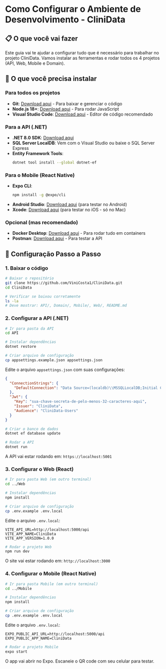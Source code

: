 # Como Configurar o Ambiente de Desenvolvimento - CliniData

## 📋 O que você vai fazer

Este guia vai te ajudar a configurar tudo que é necessário para trabalhar no projeto CliniData. Vamos instalar as ferramentas e rodar todos os 4 projetos (API, Web, Mobile e Domain).

## 🔧 O que você precisa instalar

### Para todos os projetos
- **Git**: [Download aqui](https://git-scm.com/downloads) - Para baixar e gerenciar o código
- **Node.js 18+**: [Download aqui](https://nodejs.org/) - Para rodar JavaScript
- **Visual Studio Code**: [Download aqui](https://code.visualstudio.com/) - Editor de código recomendado

### Para a API (.NET)
- **.NET 8.0 SDK**: [Download aqui](https://dotnet.microsoft.com/download/dotnet/8.0)
- **SQL Server LocalDB**: Vem com o Visual Studio ou baixe o SQL Server Express
- **Entity Framework Tools**:
  ```bash
  dotnet tool install --global dotnet-ef
  ```

### Para o Mobile (React Native)
- **Expo CLI**:
  ```bash
  npm install -g @expo/cli
  ```
- **Android Studio**: [Download aqui](https://developer.android.com/studio) (para testar no Android)
- **Xcode**: [Download aqui](https://developer.apple.com/xcode/) (para testar no iOS - só no Mac)

### Opcional (mas recomendado)
- **Docker Desktop**: [Download aqui](https://www.docker.com/products/docker-desktop) - Para rodar tudo em containers
- **Postman**: [Download aqui](https://www.postman.com/downloads/) - Para testar a API

## 🚀 Configuração Passo a Passo

### 1. Baixar o código
```bash
# Baixar o repositório
git clone https://github.com/ViniCosta1/CliniData.git
cd CliniData

# Verificar se baixou corretamente
ls -la
# Deve mostrar: API/, Domain/, Mobile/, Web/, README.md
```

### 2. Configurar a API (.NET)

```bash
# Ir para pasta da API
cd API

# Instalar dependências
dotnet restore

# Criar arquivo de configuração
cp appsettings.example.json appsettings.json
```

Edite o arquivo `appsettings.json` com suas configurações:
```json
{
  "ConnectionStrings": {
    "DefaultConnection": "Data Source=(localdb)\\MSSQLLocalDB;Initial Catalog=CliniDataDB;Integrated Security=True"
  },
  "Jwt": {
    "Key": "sua-chave-secreta-de-pelo-menos-32-caracteres-aqui",
    "Issuer": "CliniData",
    "Audience": "CliniData-Users"
  }
}
```

```bash
# Criar o banco de dados
dotnet ef database update

# Rodar a API
dotnet run
```

A API vai estar rodando em: `https://localhost:5001`

### 3. Configurar o Web (React)

```bash
# Ir para pasta Web (em outro terminal)
cd ../Web

# Instalar dependências
npm install

# Criar arquivo de configuração
cp .env.example .env.local
```

Edite o arquivo `.env.local`:
```env
VITE_API_URL=http://localhost:5000/api
VITE_APP_NAME=CliniData
VITE_APP_VERSION=1.0.0
```

```bash
# Rodar o projeto Web
npm run dev
```

O site vai estar rodando em: `http://localhost:3000`

### 4. Configurar o Mobile (React Native)

```bash
# Ir para pasta Mobile (em outro terminal)
cd ../Mobile

# Instalar dependências
npm install

# Criar arquivo de configuração
cp .env.example .env.local
```

Edite o arquivo `.env.local`:
```env
EXPO_PUBLIC_API_URL=http://localhost:5000/api
EXPO_PUBLIC_APP_NAME=CliniData
```

```bash
# Rodar o projeto Mobile
expo start
```

O app vai abrir no Expo. Escaneie o QR code com seu celular para testar.

